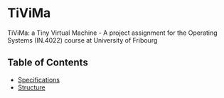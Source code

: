 # TiViMa
TiViMa: a Tiny Virtual Machine - A project assignment for the Operating Systems (IN.4022) course at University of Fribourg

## Table of Contents

- [Specifications](docs/1-project-specs.md)
- [Structure](docs/2-project-structure.md)
